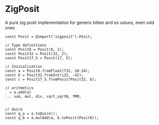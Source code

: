 # ZigPosit

A pure zig posit implementation for generic bitlen and es values, even odd ones

```zig
const Posit = @import("zigposit").Posit;

// Type definitions
const Posit8 = Posit(8, 2);
const Posit32 = Posit(32, 2);
const Posit17_5 = Posit(17, 5);

// Inizialization
const a = Posit8.fromFloat(f32, 10.34);
const b = Posit32.fromInt(i32, -42);
const c = Posit17_5.fromPosit(Posit32, b);

// aritmetics
_ = a.add(a)
... sub, mul, div, sqrt,sqrtN, fMM, 


// Quire
const q_a = a.toQuire();
const q_b = a.mulAdd(a, b.toPosit(Posit8));



```
